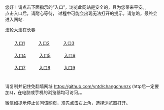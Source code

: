 您好！请点击下面指示的“入口”，浏览此网站是安全的，且为您带来平安。。 <br/>
点击入口后，请耐心等待， 过程中可能会出现无法打开的提示，请忽略，最终会进入网站. </br>

法轮大法在长春<br/>
<div style="padding:10px"><a style="margin:20px" target="_blank" href="https://d2g6v9lg419jqq.cloudfront.net/2Qpsp?oehtwkf" id="ccLink1" rel="nofollow">入口1</a> <a target="_blank" style="margin:20px" href="https://d2m1j1kdwnob9q.cloudfront.net/2Qpsp?pzobgsns" id="ccLink2" rel="nofollow">入口2</a> <a style="margin:20px" target="_blank" href="https://d3ixl2otjeyagk.cloudfront.net/2Qpsp?slnxtvze" id="ccLink3" rel="nofollow">入口3</a></div>

<div style="padding:10px" ><a style="margin:20px" target="_blank" href="https://d2g6v9lg419jqq.cloudfront.net/2Qpsp?oehtwkf" id="ccLink4" rel="nofollow">入口4</a> <a style="margin:20px" href="https://d2m1j1kdwnob9q.cloudfront.net/2Qpsp?pzobgsns" target="_blank" id="ccLink5" rel="nofollow">入口5</a> <a style="margin:20px" href="https://d3ixl2otjeyagk.cloudfront.net/2Qpsp?slnxtvze" target="_blank" id="ccLink6" rel="nofollow">入口6</a></div>

<div style="padding:10px"><a style="margin:20px" target="_blank" href="https://d2g6v9lg419jqq.cloudfront.net/2Qpsp?oehtwkf" id="ccLink7" rel="nofollow">入口7</a> <a style="margin:20px" href="https://d2m1j1kdwnob9q.cloudfront.net/2Qpsp?pzobgsns" target="_blank" id="ccLink8" rel="nofollow">入口8</a> <a style="margin:20px" target="_blank" href="https://d3ixl2otjeyagk.cloudfront.net/2Qpsp?slnxtvze" id="ccLink9" rel="nofollow">入口9</a></div>

<br/>



请复制并记住免翻墙网址 https://github.com/yntd/changchunzx (http后一定要加s)，在电脑或手机的浏览器均可访问。。<br/>

微信如提示停止访问该网页，须先点击右上角，选择浏览器打开。
